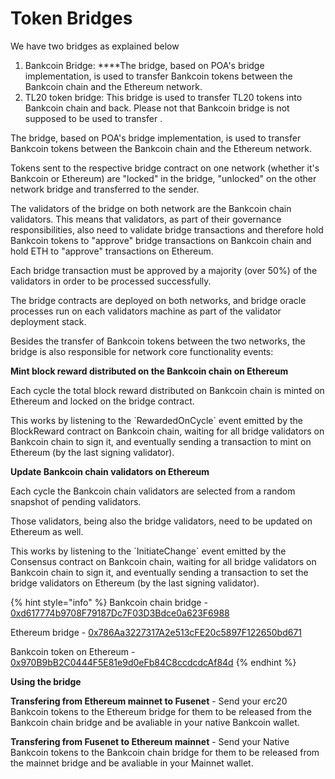 # Token Bridges

We have two bridges as explained below

1. Bankcoin Bridge:  ****The bridge, based on POA's bridge implementation, is used to transfer Bankcoin tokens between the Bankcoin chain and the Ethereum network.
2. TL20 token bridge: This bridge is used to transfer TL20 tokens into Bankcoin chain and back. Please not that Bankcoin bridge is not supposed to be used to transfer  . 

The bridge, based on POA's bridge implementation, is used to transfer Bankcoin tokens between the Bankcoin chain and the Ethereum network.

Tokens sent to the respective bridge contract on one network \(whether it's Bankcoin or Ethereum\) are "locked" in the bridge, "unlocked" on the other network bridge and transferred to the sender.

The validators of the bridge on both network are the Bankcoin chain validators. This means that validators, as part of their governance responsibilities, also need to validate bridge transactions and therefore hold Bankcoin tokens to "approve" bridge transactions on Bankcoin chain and hold ETH to "approve" transactions on Ethereum.

Each bridge transaction must be approved by a majority \(over 50%\) of the validators in order to be processed successfully.

The bridge contracts are deployed on both networks, and bridge oracle processes run on each validators machine as part of the validator deployment stack.

Besides the transfer of Bankcoin tokens between the two networks, the bridge is also responsible for network core functionality events:

**Mint block reward distributed on the Bankcoin chain on Ethereum**

Each cycle the total block reward distributed on Bankcoin chain is minted on Ethereum and locked on the bridge contract.

This works by listening to the \`RewardedOnCycle\` event emitted by the BlockReward contract on Bankcoin chain, waiting for all bridge validators on Bankcoin chain to sign it, and eventually sending a transaction to mint on Ethereum \(by the last signing validator\).

**Update Bankcoin chain validators on Ethereum**

Each cycle the Bankcoin chain validators are selected from a random snapshot of pending validators.

Those validators, being also the bridge validators, need to be updated on Ethereum as well.

This works by listening to the \`InitiateChange\` event emitted by the Consensus contract on Bankcoin chain, waiting for all bridge validators on Bankcoin chain to sign it, and eventually sending a transaction to set the bridge validators on Ethereum \(by the last signing validator\).

{% hint style="info" %}
Bankcoin chain bridge - [0xd617774b9708F79187Dc7F03D3Bdce0a623F6988](https://scan.bankcoin.io/address/0xd617774b9708f79187dc7f03d3bdce0a623f6988)

Ethereum bridge - [0x786Aa3227317A2e513cFE20c5897F122650bd671](https://etherscan.io/address/0x786Aa3227317A2e513cFE20c5897F122650bd671)

Bankcoin token on Ethereum - [0x970B9bB2C0444F5E81e9d0eFb84C8ccdcdcAf84d](https://etherscan.io/token/0x970B9bB2C0444F5E81e9d0eFb84C8ccdcdcAf84d)
{% endhint %}

**Using the bridge**

**Transfering from Ethereum mainnet to Fusenet** - Send your erc20 Bankcoin tokens to the Ethereum bridge for them to be released from the Bankcoin chain bridge and be avaliable in your native Bankcoin wallet.

**Transfering from Fusenet to Ethereum mainnet** - Send your Native Bankcoin tokens to the Bankcoin chain bridge for them to be released from the mainnet bridge and be avaliable in your Mainnet wallet. 

